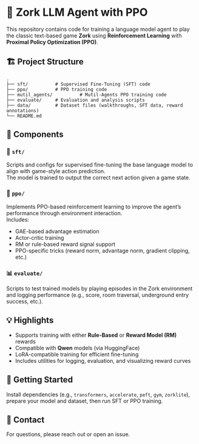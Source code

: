 # 🧠 Zork LLM Agent with PPO

This repository contains code for training a language model agent to play the classic text-based game **Zork** using **Reinforcement Learning** with **Proximal Policy Optimization (PPO)**.

## 🏗️ Project Structure

```
.
├── sft/          # Supervised Fine-Tuning (SFT) code
├── ppo/          # PPO training code
├── mutil_agents/          # Mutil-Agents PPO training code
├── evaluate/     # Evaluation and analysis scripts
├── data/         # Dataset files (walkthroughs, SFT data, reward annotations)
└── README.md
```

## 📘 Components

### 🔧 `sft/`
Scripts and configs for supervised fine-tuning the base language model to align with game-style action prediction.  
The model is trained to output the correct next action given a game state.

### 🤖 `ppo/`
Implements PPO-based reinforcement learning to improve the agent’s performance through environment interaction.  
Includes:
- GAE-based advantage estimation
- Actor-critic training
- RM or rule-based reward signal support
- PPO-specific tricks (reward norm, advantage norm, gradient clipping, etc.)

### 📊 `evaluate/`
Scripts to test trained models by playing episodes in the Zork environment and logging performance (e.g., score, room traversal, underground entry success, etc.).

## 💡 Highlights

- Supports training with either **Rule-Based** or **Reward Model (RM)** rewards
- Compatible with **Qwen** models (via HuggingFace)
- LoRA-compatible training for efficient fine-tuning
- Includes utilities for logging, evaluation, and visualizing reward curves

## 🚀 Getting Started

Install dependencies (e.g., `transformers`, `accelerate`, `peft`, `gym`, `zorklite`), prepare your model and dataset, then run SFT or PPO training.

## 📩 Contact

For questions, please reach out or open an issue.